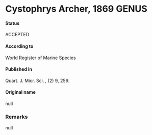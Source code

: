 Cystophrys Archer, 1869 GENUS
=======

#### Status
ACCEPTED

#### According to
World Register of Marine Species

#### Published in
Quart. J. Micr. Sci. , (2) 9, 259.

#### Original name
null

### Remarks
null